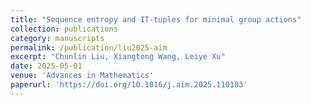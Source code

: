 ```yaml
---
title: "Sequence entropy and IT-tuples for minimal group actions"
collection: publications
category: manuscripts
permalink: /publication/liu2025-aim
excerpt: "Chunlin Liu, Xiangtong Wang, Leiye Xu"
date: 2025-05-01
venue: 'Advances in Mathematics'
paperurl: 'https://doi.org/10.1016/j.aim.2025.110183'
---
```


